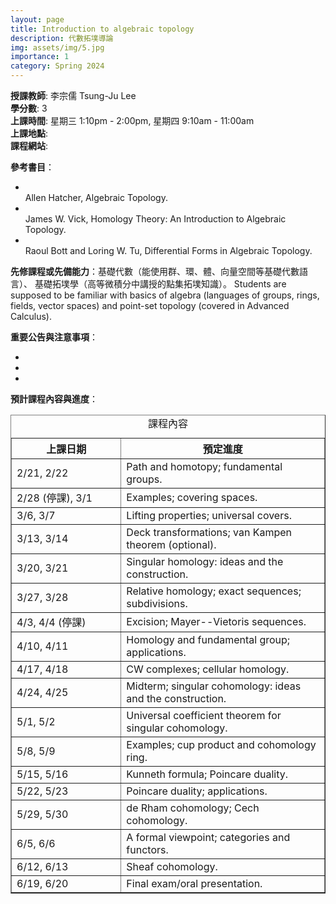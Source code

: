 ```yaml
---
layout: page
title: Introduction to algebraic topology 
description: 代數拓墣導論
img: assets/img/5.jpg
importance: 1
category: Spring 2024
---
```


<p><b>授課教師</b>: 李宗儒 Tsung-Ju Lee
<br><b>學分數</b>: 3
<br><b>上課時間</b>: 星期三 1:10pm - 2:00pm, 星期四 9:10am - 11:00am
<br><b>上課地點</b>: 
<br><b>課程網站</b>: 
<p><b>參考書目</b>：
<ul>
<li></li> Allen Hatcher, Algebraic Topology.
<li></li> James W. Vick, Homology Theory: An Introduction to Algebraic Topology.
<li></li> Raoul Bott and Loring W. Tu, Differential Forms in Algebraic Topology.
</ul>

<p><b>先修課程或先備能力</b>：基礎代數（能使用群、環、體、向量空間等基礎代數語言）、
  基礎拓墣學（高等微積分中講授的點集拓墣知識）。
Students are supposed to be familiar with basics of algebra (languages of groups, rings, fields, vector spaces) and
point-set topology (covered in Advanced Calculus). 
</p>

<p><b>重要公告與注意事項</b>：
<ul>
<li></li>
<li></li>
<li></li>
</ul>
</p>

<p><b>預計課程內容與進度</b>：
<table border="1">
  <caption style="caption-side:top"><center>課程內容</center></caption>
  <tr>
    <th style="width:35%"> 上課日期 </th>
    <th style="width:65%"><center> 預定進度 </center></th>
  </tr>
  <tr>
    <td>2/21, 2/22</td> 
    <td>Path and homotopy; fundamental groups.</td>
  </tr> 
  <tr>
    <td> 2/28 (停課), 3/1</td>
    <td>Examples; covering spaces.</td>
  </tr>
  <tr>
    <td> 3/6, 3/7</td>
    <td>Lifting properties; universal covers.</td>
  </tr>
  <tr>
    <td> 3/13, 3/14</td>
    <td>Deck transformations; van Kampen theorem (optional).</td>
  </tr>
  <tr>
    <td> 3/20, 3/21</td>
    <td>Singular homology: ideas and the construction.</td>
  </tr>
  <tr>
    <td> 3/27, 3/28</td>
    <td>Relative homology; exact sequences; subdivisions.</td>
  </tr>
  <tr>
    <td> 4/3, 4/4 (停課)</td>
    <td>Excision; Mayer--Vietoris sequences.</td>
  </tr>
  <tr>
    <td> 4/10, 4/11 </td>
    <td>Homology and fundamental group; applications.</td>
  </tr>
  <tr>
    <td> 4/17, 4/18 </td>
    <td>CW complexes; cellular homology.</td>
  </tr>
  <tr>
    <td> 4/24, 4/25 </td>
    <td>Midterm; singular cohomology: ideas and the construction.</td>
  </tr>
  <tr>
    <td> 5/1, 5/2 </td>
    <td>Universal coefficient theorem for singular cohomology.</td>
  </tr>
  <tr>
    <td> 5/8, 5/9 </td>
    <td>Examples; cup product and cohomology ring.</td>
  </tr>
  <tr>
    <td> 5/15, 5/16 </td>
    <td>Kunneth formula; Poincare duality.</td>
  </tr>
  <tr>
    <td> 5/22, 5/23 </td>
    <td>Poincare duality; applications.</td>
  </tr>
  <tr>
    <td> 5/29, 5/30 </td>
    <td>de Rham cohomology; Cech cohomology.</td>
  </tr>
  <tr>
    <td> 6/5, 6/6 </td>
    <td>A formal viewpoint; categories and functors.</td>
  </tr>
  <tr>
    <td> 6/12, 6/13 </td>
    <td>Sheaf cohomology.</td>
  </tr>
  <tr>
    <td> 6/19, 6/20 </td>
    <td>Final exam/oral presentation.</td>
  </tr>

</table>
</p>


<p>
<br>
</p>

